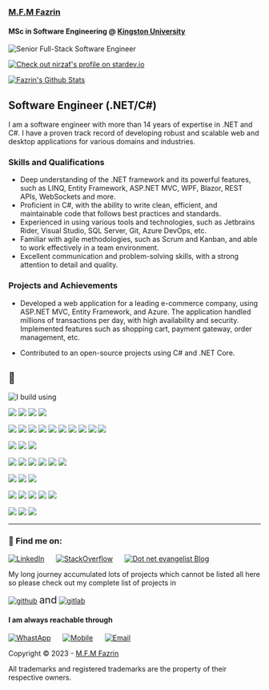 ### [M.F.M Fazrin](https://nizraf.github.io)
#### MSc in Software Engineering @ [Kingston University](https://www.kingston.ac.uk/)
<p> <img src="https://readme-typing-svg.herokuapp.com?lines=Senior+Full-Stack+Software+Engineer" alt="Senior Full-Stack Software Engineer" /> </p>

[![Check out nirzaf's profile on stardev.io](https://stardev.io/developers/nirzaf/badge/languages/country.svg)](https://stardev.io/developers/nirzaf)

[![Fazrin's Github Stats](https://github-readme-stats.vercel.app/api?username=nirzaf&count_private=true&theme=default&show_icons=true)](https://github.com/nirzaf)

## Software Engineer (.NET/C#)

I am a software engineer with more than 14 years of expertise in .NET and C#. I have a proven track record of developing robust and scalable web and desktop applications for various domains and industries. 

### Skills and Qualifications
- Deep understanding of the .NET framework and its powerful features, such as LINQ, Entity Framework, ASP.NET MVC, WPF, Blazor, REST APIs, WebSockets and more.
- Proficient in C#, with the ability to write clean, efficient, and maintainable code that follows best practices and standards.
- Experienced in using various tools and technologies, such as Jetbrains Rider, Visual Studio, SQL Server, Git, Azure DevOps, etc.
- Familiar with agile methodologies, such as Scrum and Kanban, and able to work effectively in a team environment.
- Excellent communication and problem-solving skills, with a strong attention to detail and quality.

### Projects and Achievements
- Developed a web application for a leading e-commerce company, using ASP.NET MVC, Entity Framework, and Azure. The application handled millions of transactions per day, with high availability and security. Implemented features such as shopping cart, payment gateway, order management, etc.

- Contributed to an open-source projects using C# and .NET Core. 

## 🚧 
<p><img src="https://readme-typing-svg.herokuapp.com?lines=I+build+using+👇+👇+👇" alt="I build using" /> </p>

![](https://img.shields.io/badge/IDE-Visual%20Studio-informational?style=for-the-badge&logo=visualstudio&logoColor=white&color=0c1000)
![](https://img.shields.io/badge/IDE-Jetbrains%20Rider%20-informational?style=for-the-badge&logo=rider&logoColor=white&color=0c1000)
![](https://img.shields.io/badge/IDE-Jetbrains%20WebStorm-informational?style=for-the-badge&logo=webstorm&logoColor=white&color=0c1000)
![](https://img.shields.io/badge/Ed-Visual%20Studio%20Code-informational?style=for-the-badge&logo=visualstudiocode&logoColor=white&color=0c1000)

![](https://img.shields.io/badge/-C%23-informational?style=for-the-badge&logo=csharp&logoColor=white&color=blue)
![](https://img.shields.io/badge/-TypeScript-informational?style=for-the-badge&logo=typescript&logoColor=white&color=blue)
![](https://img.shields.io/badge/JavaScript-informational?style=for-the-badge&logo=javascript&logoColor=white&color=blue)
![](https://img.shields.io/badge/HTML-informational?style=for-the-badge&logo=html5&logoColor=white&color=blue)
![](https://img.shields.io/badge/CSS-informational?style=for-the-badge&logo=css3&logoColor=white&color=blue)
![](https://img.shields.io/badge/SCSS-informational?style=for-the-badge&logo=sass&logoColor=white&color=blue)
![](https://img.shields.io/badge/SQL-informational?style=for-the-badge&logo=postgresql&logoColor=white&color=blue)
![](https://img.shields.io/badge/JSON-informational?style=for-the-badge&logo=json&logoColor=white&color=blue)
![](https://img.shields.io/badge/XML-informational?style=for-the-badge&logo=xml&logoColor=white&color=blue)
![](https://img.shields.io/badge/Python-informational?style=for-the-badge&logo=python&logoColor=white&color=blue)

![](https://img.shields.io/badge/Framework-.NET-informational?style=for-the-badge&logo=dotnet&logoColor=white&color=red)
![](https://img.shields.io/badge/Framework-Angular-informational?style=for-the-badge&logo=angular&logoColor=white&color=red)
![](https://img.shields.io/badge/Framework-Bootstrap-informational?style=for-the-badge&logo=bootstrap&logoColor=white&color=red)


![](https://img.shields.io/badge/:-Azure%20Functions-informational?style=for-the-badge&logo=microsoftazure&logoColor=white&color=00b859)
![](https://img.shields.io/badge/:-Azure%20DevOps-informational?style=for-the-badge&logo=microsoftazure&logoColor=white&color=00b859)
![](https://img.shields.io/badge/:-Azure%20Pipelines-informational?style=for-the-badge&logo=microsoftazure&logoColor=white&color=00b859)
![](https://img.shields.io/badge/:-Postman-information?style=for-the-badge&logo=postman&logoColor=white&color=color=00b859)
![](https://img.shields.io/badge/:-Insomnia-information?style=for-the-badge&logo=insomnia&logoColor=white&color=color=00b859)
![](https://img.shields.io/badge/:-Resharper-informational?style=for-the-badge&logo=resharper&logoColor=white&color=color=00b859)


![](https://img.shields.io/badge/Cloud-Azure-informational?style=for-the-badge&logo=microsoftazure&logoColor=white&color=skyblue)
![](https://img.shields.io/badge/Cloud-AWS-informational?style=for-the-badge&logo=amazonaws&logoColor=white&color=skyblue)
![](https://img.shields.io/badge/Cloud-GCP-informational?style=for-the-badge&logo=googlecloud&logoColor=white&color=skyblue)


![](https://img.shields.io/badge/DB-SQL%20Server-informational?style=for-the-badge&logo=microsoftsqlserver&logoColor=white&color=00c)
![](https://img.shields.io/badge/DB-MySQL-informational?style=for-the-badge&logo=mysql&logoColor=white&color=00c)
![](https://img.shields.io/badge/DB-MongoDB-informational?style=for-the-badge&logo=mongodb&logoColor=white&color=00c)
![](https://img.shields.io/badge/DB-Redis-informational?style=for-the-badge&logo=redis&logoColor=white&color=00c)
![](https://img.shields.io/badge/DB-CosmosDB-informational?style=for-the-badge&logo=microsoftazure&logoColor=white&color=00c)

![](https://img.shields.io/badge/OS-Windows-informational?style=for-the-badge&logo=windows&logoColor=white&color=blue)
![](https://img.shields.io/badge/OS-Linux-informational?style=for-the-badge&logo=linux&logoColor=white&color=white)
![](https://img.shields.io/badge/OS-MacOS-informational?style=for-the-badge&logo=apple&logoColor=white&color=aqua)

---
### 📢 Find me on:

[![LinkedIn](https://res.cloudinary.com/dcx7eongu/image/upload/v1699643774/linkedin_myduif.svg)](https://www.linkedin.com/in/mfmfazrin/) &nbsp;&nbsp;&nbsp;&nbsp; [![StackOverflow](https://res.cloudinary.com/dcx7eongu/image/upload/v1699643843/stackoverflow_wobsuu.svg)](https://stackoverflow.com/users/9251463/mohamed-farook-mohamed-fazrin) &nbsp;&nbsp;&nbsp;&nbsp; [![Dot net evangelist Blog](https://res.cloudinary.com/dcx7eongu/image/upload/v1699643894/medium_g9m95p.svg)](https://mfmfazrin.medium.com/)

My long journey accumulated lots of projects which cannot be listed all
here\
 so please check out my complete list of projects in

[![github](https://res.cloudinary.com/dcx7eongu/image/upload/c_scale,q_100,w_40/v1699644626/z4ezsbknpycek0m36n9g.png)](https://github.com/nirzaf?tab=repositories) <span style="font-size: 20px;">and</span> [![gitlab](https://res.cloudinary.com/dcx7eongu/image/upload/c_scale,q_100,w_40/v1699644484/gitlab_thchae.png)](https://gitlab.com/users/nirzaf/projects)


#### I am always reachable through 
[![WhastApp](https://res.cloudinary.com/dcx7eongu/image/upload/c_scale,w_40/v1699644931/whatsapp_x6icsj.png)](https://api.whatsapp.com/send?phone=+97433253203&text=Hi,%20I%20contacted%20you%20Through%20your%20website.) &nbsp;&nbsp;&nbsp;&nbsp; [![Mobile](https://res.cloudinary.com/dcx7eongu/image/upload/c_scale,w_40/v1699646020/telephone-call_ui2kxl.png)](tel:+97433253203) &nbsp;&nbsp;&nbsp;&nbsp; [![Email](https://res.cloudinary.com/dcx7eongu/image/upload/c_scale,w_40/v1699645889/email_1_orwg5e.png)](mailto:info@dotnetevangelist.net)

Copyright © 2023 - [M.F.M Fazrin](https://nirzaf.github.io)

All trademarks and registered trademarks are the property of their
respective owners.
